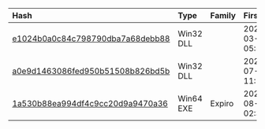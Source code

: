 |Hash|Type|Family|First_Seen|Name|
|:--|:--|:--|:--|:--|
|[e1024b0a0c84c798790dba7a68debb88](https://www.virustotal.com/gui/file/e1024b0a0c84c798790dba7a68debb88)|Win32 DLL||2023-03-01 05:52:22|C:\Users\user\AppData\Local\Temp\5dluozj1.f1v\e1024b0a0c84c798790dba7a68debb88|
|[a0e9d1463086fed950b51508b826bd5b](https://www.virustotal.com/gui/file/a0e9d1463086fed950b51508b826bd5b)|Win32 DLL||2020-07-23 11:19:07|sample.exe|
|[1a530b88ea994df4c9cc20d9a9470a36](https://www.virustotal.com/gui/file/1a530b88ea994df4c9cc20d9a9470a36)|Win64 EXE|Expiro|2024-08-06 02:39:03|photo.jpeg|
